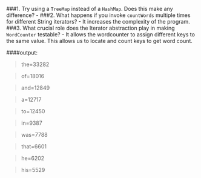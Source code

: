 ###1. Try using a `TreeMap` instead of a `HashMap`. Does this make any difference?
    -
###2. What happens if you invoke `countWords` multiple times for different String iterators?
    - It increases the complexity of the program.
###3. What crucial role does the Iterator abstraction play in making `WordCounter` testable?
    - It allows the wordcounter to assign different keys to the same value. This allows us to locate and count keys to get word count.


####output:
 >the=33282
 
 >of=18016
 
 >and=12849
 
 >a=12717
 
 >to=12450
 
 >in=9387
 
 >was=7788
 
 >that=6601
 
 >he=6202
 
 >his=5529
